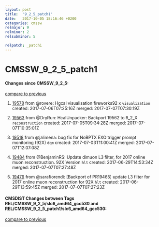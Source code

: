 ```yaml
---
layout: post
title:  "9_2_5_patch1"
date:   2017-10-05 18:16:46 +0200
categories: cmssw
relmajor: 9
relminor: 2
relsubminor: 5

relpatch: _patch1
---
```


# CMSSW_9_2_5_patch1
#### Changes since CMSSW_9_2_5:
[compare to previous](https://github.com/cms-sw/cmssw/compare/CMSSW_9_2_5...CMSSW_9_2_5_patch1)



1. [19578](http://github.com/cms-sw/cmssw/pull/19578)  from @rovere: Hgcal visualisation fireworks92 x `visualization`  created: 2017-07-06T07:25:16Z merged: 2017-07-07T07:30:19Z

1. [19563](http://github.com/cms-sw/cmssw/pull/19563)  from @DryRun: HcalUnpacker: Backport 19562 to 9_2_X `reconstruction`  created: 2017-07-05T09:34:28Z merged: 2017-07-07T10:35:01Z

1. [19518](http://github.com/cms-sw/cmssw/pull/19518)  from @jalimena: bug fix for NoBPTX EXO trigger prompt monitoring (92X) `dqm`  created: 2017-07-03T11:00:41Z merged: 2017-07-07T12:07:08Z

1. [19484](http://github.com/cms-sw/cmssw/pull/19484)  from @BenjaminRS: Update dimuon L3 filter, for 2017 online muon reconstruction. 92X Version `hlt`  created: 2017-06-29T14:53:34Z merged: 2017-07-07T07:27:48Z

1. [19479](http://github.com/cms-sw/cmssw/pull/19479)  from @sarafiorendi: [Backport of PR19465] update L3 filter for 2017 online muon reconstruction for 92X `hlt`  created: 2017-06-29T13:59:45Z merged: 2017-07-07T07:27:23Z

#### CMSDIST Changes between Tags REL/CMSSW_9_2_5/slc6_amd64_gcc530 and REL/CMSSW_9_2_5_patch1/slc6_amd64_gcc530:
[compare to previous](https://github.com/cms-sw/cmsdist/compare/REL/CMSSW_9_2_5/slc6_amd64_gcc530...REL/CMSSW_9_2_5_patch1/slc6_amd64_gcc530)


